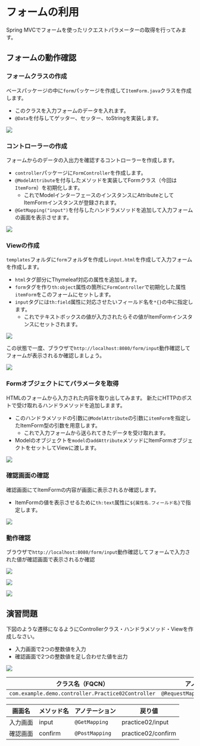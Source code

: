 # フォームの利用

Spring MVCでフォームを使ったリクエストパラメーターの取得を行ってみます。

## フォームの動作確認

### フォームクラスの作成

ベースパッケージの中に`form`パッケージを作成して`ItemForm.java`クラスを作成します。

- このクラスを入力フォームのデータを入れます。
- `@Data`を付与してゲッター、セッター、toStringを実装します。

![](img/springmvc-form-03.png)

### コントローラーの作成

フォームからのデータの入出力を確認するコントローラーを作成します。

- `controller`パッケージに`FormController`を作成します。
- `@ModelAttribute`を付与したメソッドを実装してFormクラス（今回は`ItemForm`）を初期化します。
  - これでModelインターフェースのインスタンスにAttributeとしてItemFormインスタンスが登録されます。
- `@GetMapping("input")`を付与したハンドラメソッドを追加して入力フォームの画面を表示させます。

![](img/springmvc-form-01.png)

### Viewの作成

`templates`フォルダに`form`フォルダを作成し`input.html`を作成して入力フォームを作成します。
- `html`タグ部分にThymeleaf対応の属性を追加します。
- `form`タグを作り`th:object`属性の箇所に`FormController`で初期化した属性`itemForm`をこのフォームにセットします。
- `input`タグには`th:field`属性に対応させたいフィールド名を`*{}`の中に指定します。
  - これでテキストボックスの値が入力されたらその値がItemFormインスタンスにセットされます。

![](img/springmvc-form-02.png)

この状態で一度、ブラウザで`http://localhost:8080/form/input`動作確認してフォームが表示されるか確認しましょう。

![](img/springmvc-form-06.png)

### Formオブジェクトにてパラメータを取得

HTMLのフォームから入力された内容を取り出してみます。
新たにHTTPのポストで受け取れるハンドラメソッドを追加しまます。
  - このハンドラメソッドの引数に`@ModelAttribute`の引数に`itemForm`を指定したItemForm型の引数を用意します。
    - これで入力フォームから送られてきたデータを受け取れます。
  - Modelのオブジェクトを`model`の`addAttribute`メソッドにItemFormオブジェクトをセットしてViewに渡します。

![](img/springmvc-form-04.png)

### 確認画面の確認

確認画面にてItemFormの内容が画面に表示されるか確認します。

- ItemFormの値を表示させるために`th:text`属性に`${属性名.フィールド名}`で指定します。

![](img/springmvc-form-09.png)

### 動作確認

ブラウザで`http://localhost:8080/form/input`動作確認してフォームで入力された値が確認画面で表示されるか確認

![](img/springmvc-form-05.png)

![](img/springmvc-form-07.png)

![](img/springmvc-form-08.png)

## 演習問題

下図のような遷移になるようにControllerクラス・ハンドラメソッド・Viewを作成しなさい。
- 入力画面で2つの整数値を入力
- 確認画面で2つの整数値を足し合わせた値を出力

![](img/springmvc-form-10.png)

|クラス名（FQCN）|アノテーション|
|---|---|
|`com.example.demo.controller.Practice02Controller`|`@RequestMapping("practice02")`

画面名|メソッド名|アノテーション|戻り値
---|---|---|---
入力画面|input|`@GetMapping`|practice02/input
確認画面|confirm|`@PostMapping`|practice02/confirm